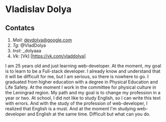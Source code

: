 # Vladislav Dolya 
## Contatcs 
1. *Mail:* devdolya@google.com
2. *Tg:* @VladDolya 
3. *Inst:* _dolyaaa
4. *Vk:* [Vk] [https://vk.com/vladdolya]

I am 25 years old and just learning web-developer. At the moment, my goal is to learn to be a Full-stack developer. I already know and understand that it will be difficult for me, but I am serious, so there is nowhere to go.
I graduated from higher education with a degree in Physical Education and Life Safety. At the moment I work in the committee for physical culture in the Leningrad region. My path and my goal is to change my profession in a year or two.
At school, I did not like to study English, so I can write this text with errors. And with the study of the profession of web-developer, I realized that English is a must. And at the moment I'm studying web-developer and English at the same time. Difficult but what can you do.

